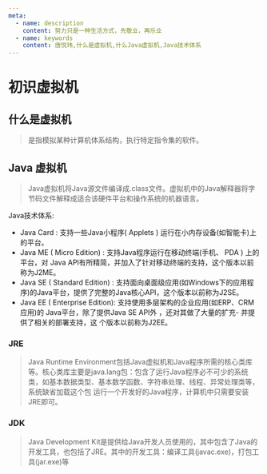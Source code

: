 ```yaml
---
meta:
  - name: description
    content: 努力只是一种生活方式，先敬业，再乐业
  - name: keywords
    content: 唐悦玮,什么是虚拟机,什么Java虚拟机,Java技术体系
---
```

# 初识虚拟机

## 什么是虚拟机

>是指模拟某种计算机体系结构，执行特定指令集的软件。

## Java 虚拟机

>Java虚拟机将Java源文件编译成.class文件。虚拟机中的Java解释器将字节码文件解释成适合该硬件平台和操作系统的机器语言。

Java技术体系:
- Java Card : 支持一些Java小程序( Applets ) 运行在小内存设备(如智能卡)上的平台。
- Java ME ( Micro Edition) : 支持Java程序运行在移动终端(手机、 PDA ) 上的平台，对 Java API有所精简，并加入了针对移动终端的支持，这个版本以前称为J2ME。
- Java SE ( Standard Edition) : 支持面向桌面级应用(如Windows下的应用程序)的Java平台，提供了完整的Java核心API，这个版本以前称为J2SE。
- Java EE ( Enterprise Edition): 支持使用多层架构的企业应用(如ERP、CRM应用)的 Java平台，除了提供Java SE API外 ，还对其做了大量的扩充- 并提供了相关的部署支持，这 个版本以前称为J2EE。


### JRE

>Java Runtime Environment包括Java虚拟机和Java程序所需的核心类库等。核心类库主要是java.lang包：包含了运行Java程序必不可少的系统类，如基本数据类型、基本数学函数、字符串处理、线程、异常处理类等，系统缺省加载这个包
>运行一个开发好的Java程序，计算机中只需要安装JRE即可。

### JDK

>Java Development Kit是提供给Java开发人员使用的，其中包含了Java的开发工具，也包括了JRE。其中的开发工具：编译工具(javac.exe)，打包工具(jar.exe)等
